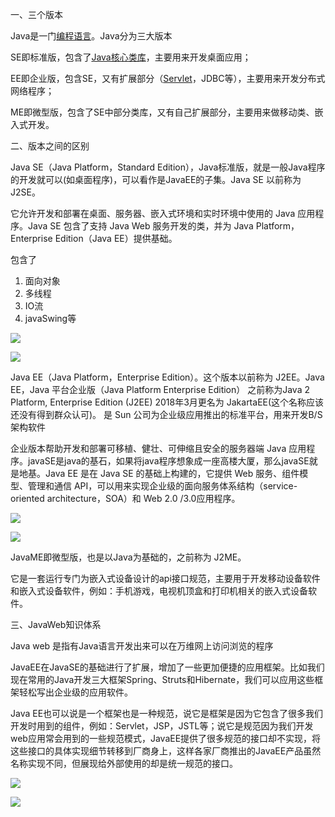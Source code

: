 一、三个版本

Java是一门[编程语言](https://so.csdn.net/so/search?q=%E7%BC%96%E7%A8%8B%E8%AF%AD%E8%A8%80&spm=1001.2101.3001.7020)。Java分为三大版本

SE即标准版，包含了[Java核心类库](https://so.csdn.net/so/search?q=Java%E6%A0%B8%E5%BF%83%E7%B1%BB%E5%BA%93&spm=1001.2101.3001.7020)，主要用来开发桌面应用；

EE即企业版，包含SE，又有扩展部分（[Servlet](https://so.csdn.net/so/search?q=Servlet&spm=1001.2101.3001.7020)，JDBC等），主要用来开发分布式网络程序；

ME即微型版，包含了SE中部分类库，又有自己扩展部分，主要用来做移动类、嵌入式开发。

二、版本之间的区别

Java SE（Java Platform，Standard Edition），Java标准版，就是一般Java程序的开发就可以(如桌面程序)，可以看作是JavaEE的子集。Java SE 以前称为 J2SE。

它允许开发和部署在桌面、服务器、嵌入式环境和实时环境中使用的 Java 应用程序。Java SE 包含了支持 Java Web 服务开发的类，并为 Java Platform，Enterprise Edition（Java EE）提供基础。

包含了

1.  面向对象
2.  多线程
3.  IO流
4.  javaSwing等

![](https://i-blog.csdnimg.cn/blog_migrate/cfb0604e37b22e5d08a15efc4737d715.png)

![](https://i-blog.csdnimg.cn/blog_migrate/4f7e7da35af50beb82b8639c6b4b7ce1.png)

Java EE（Java Platform，Enterprise Edition）。这个版本以前称为 J2EE。Java EE，Java 平台企业版（Java Platform Enterprise Edition） 之前称为Java 2 Platform, Enterprise Edition (J2EE) 2018年3月更名为 JakartaEE(这个名称应该还没有得到群众认可)。 是 Sun 公司为企业级应用推出的标准平台，用来开发B/S架构软件

企业版本帮助开发和部署可移植、健壮、可伸缩且安全的服务器端 Java 应用程序。javaSE是java的基石，如果将java程序想象成一座高楼大厦，那么javaSE就是地基。Java EE 是在 Java SE 的基础上构建的，它提供 Web 服务、组件模型、管理和通信 API，可以用来实现企业级的面向服务体系结构（service-oriented architecture，SOA）和 Web 2.0 /3.0应用程序。

![](https://i-blog.csdnimg.cn/blog_migrate/bdee9617b7502bce5f0dbd795237464a.png)

![](https://i-blog.csdnimg.cn/blog_migrate/9b3ef085fbd5ac3a8561b6537b9d2840.png)

JavaME即微型版，也是以Java为基础的，之前称为 J2ME。

它是一套运行专门为嵌入式设备设计的api接口规范，主要用于开发移动设备软件和嵌入式设备软件，例如：手机游戏，电视机顶盒和打印机相关的嵌入式设备软件。

三、JavaWeb知识体系

Java web 是指有Java语言开发出来可以在万维网上访问浏览的程序

JavaEE在JavaSE的基础进行了扩展，增加了一些更加便捷的应用框架。比如我们现在常用的Java开发三大框架Spring、Struts和Hibernate，我们可以应用这些框架轻松写出企业级的应用软件。

Java EE也可以说是一个框架也是一种规范，说它是框架是因为它包含了很多我们开发时用到的组件，例如：Servlet，JSP，JSTL等；说它是规范因为我们开发web应用常会用到的一些规范模式，JavaEE提供了很多规范的接口却不实现，将这些接口的具体实现细节转移到厂商身上，这样各家厂商推出的JavaEE产品虽然名称实现不同，但展现给外部使用的却是统一规范的接口。

![](https://i-blog.csdnimg.cn/blog_migrate/3142b6914c2af87c299a315d1950e1fb.png)

![](https://i-blog.csdnimg.cn/blog_migrate/5a34518e7b87c331d751359dc20b809a.png)